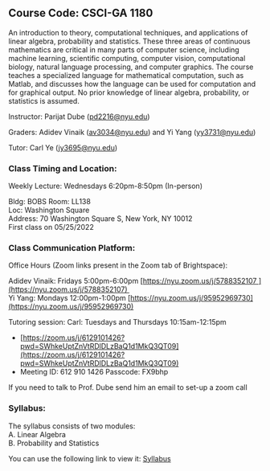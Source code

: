 ## Course Code: CSCI-GA 1180 
An introduction to theory, computational techniques, and applications of linear algebra, probability and statistics. These three areas of continuous mathematics are critical in many parts of computer science, including machine learning, scientific computing, computer vision, computational biology, natural language processing, and computer graphics. The course teaches a specialized language for mathematical computation, such as Matlab, and discusses how the language can be used for computation and for graphical output. No prior knowledge of linear algebra, probability, or statistics is assumed.

Instructor: Parijat Dube (<pd2216@nyu.edu>)

Graders: Adidev Vinaik (<av3034@nyu.edu>) and Yi Yang (<yy3731@nyu.edu>)

Tutor: Carl Ye (<jy3695@nyu.edu>)

### Class Timing and Location: 

Weekly Lecture: Wednesdays 6:20pm-8:50pm (In-person)  

Bldg: BOBS Room: LL138  
Loc: Washington Square  
Address: 70 Washington Square S, New York, NY 10012  
First class on 05/25/2022  

### Class Communication Platform:

Office Hours (Zoom links present in the Zoom tab of Brightspace):

Adidev Vinaik: Fridays 5:00pm-6:00pm [https://nyu.zoom.us/j/5788352107 ](https://nyu.zoom.us/j/5788352107)   
Yi Yang: Mondays 12:00pm-1:00pm [https://nyu.zoom.us/j/95952969730](https://nyu.zoom.us/j/95952969730)  

Tutoring session:
Carl: Tuesdays and Thursdays 10:15am-12:15pm   
- [https://zoom.us/j/6129101426?pwd=SWhkeUptZnVtRDlDLzBaQ1d1MkQ3QT09](https://zoom.us/j/6129101426?pwd=SWhkeUptZnVtRDlDLzBaQ1d1MkQ3QT09)  
- Meeting ID: 612 910 1426 Passcode: FX9bhp

If you need to talk to Prof. Dube send him an email to set-up a zoom call  

### Syllabus:

The syllabus consists of two modules:  
A. Linear Algebra  
B. Probability and Statistics  

You can use the following link to view it: [Syllabus](https://brightspace.nyu.edu/content/enforced/199679-SU22_CSCI-GA_1180_12W_001/syllabus_MTCS2022-summer.pdf)
